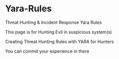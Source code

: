 # Yara-Rules
Threat Hunting &amp; Incident Response Yara Rules


This page is for Hunting Evil in suspicious system(s)



Creating Threat Hunting Rules with YARA for Hunters



You can commit your experience in there
